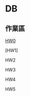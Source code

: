 # DB
## 作業區
[HW0](https://drive.google.com/file/d/1lXFxurR4skVvS74FS3rRskkLHzJDVsjs/view?usp=sharing)

[HW1]

HW2

HW3

HW4

HW5
